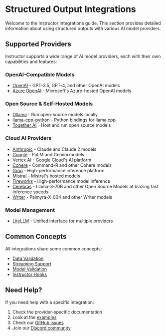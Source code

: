 # Structured Output Integrations

Welcome to the Instructor integrations guide. This section provides detailed information about using structured outputs with various AI model providers.

## Supported Providers

Instructor supports a wide range of AI model providers, each with their own capabilities and features:

### OpenAI-Compatible Models

- [OpenAI](./openai.md) - GPT-3.5, GPT-4, and other OpenAI models
- [Azure OpenAI](./azure.md) - Microsoft's Azure-hosted OpenAI models

### Open Source & Self-Hosted Models

- [Ollama](./ollama.md) - Run open-source models locally
- [llama-cpp-python](./llama-cpp-python.md) - Python bindings for llama.cpp
- [Together AI](./together.md) - Host and run open source models

### Cloud AI Providers

- [Anthropic](./anthropic.md) - Claude and Claude 2 models
- [Google](./google.md) - PaLM and Gemini models
- [Vertex AI](./vertex.md) - Google Cloud's AI platform
- [Cohere](./cohere.md) - Command-R and other Cohere models
- [Groq](./groq.md) - High-performance inference platform
- [Mistral](./mistral.md) - Mistral's hosted models
- [Fireworks](./fireworks.md) - High-performance model inference
- [Cerebras](./cerebras.md) - Llama-3-70B and other Open Source Models at blazing fast inference speeds
- [Writer](./writer.md) - Palmyra-X-004 and other Writer models

### Model Management

- [LiteLLM](./litellm.md) - Unified interface for multiple providers

## Common Concepts

All integrations share some common concepts:

- [Data Validation](../concepts/validation.md)
- [Streaming Support](../concepts/partial.md)
- [Model Validation](../concepts/models.md)
- [Instructor Hooks](../concepts/hooks.md)

## Need Help?

If you need help with a specific integration:

1. Check the provider-specific documentation
2. Look at the [examples](../examples/index.md)
3. Check our [GitHub issues](https://github.com/jxnl/instructor/issues)
4. Join our [Discord community](https://discord.gg/CV8sPM5k5Y)
